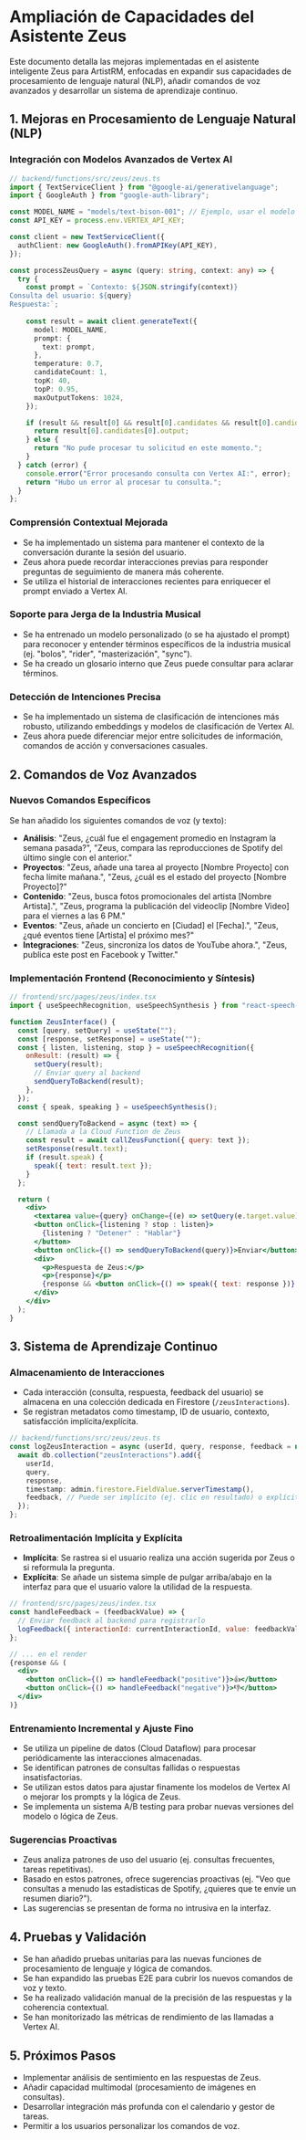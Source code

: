 # Ampliación de Capacidades del Asistente Zeus

Este documento detalla las mejoras implementadas en el asistente inteligente Zeus para ArtistRM, enfocadas en expandir sus capacidades de procesamiento de lenguaje natural (NLP), añadir comandos de voz avanzados y desarrollar un sistema de aprendizaje continuo.

## 1. Mejoras en Procesamiento de Lenguaje Natural (NLP)

### Integración con Modelos Avanzados de Vertex AI

```typescript
// backend/functions/src/zeus/zeus.ts
import { TextServiceClient } from "@google-ai/generativelanguage";
import { GoogleAuth } from "google-auth-library";

const MODEL_NAME = "models/text-bison-001"; // Ejemplo, usar el modelo más adecuado
const API_KEY = process.env.VERTEX_API_KEY;

const client = new TextServiceClient({
  authClient: new GoogleAuth().fromAPIKey(API_KEY),
});

const processZeusQuery = async (query: string, context: any) => {
  try {
    const prompt = `Contexto: ${JSON.stringify(context)}
Consulta del usuario: ${query}
Respuesta:`;
    
    const result = await client.generateText({
      model: MODEL_NAME,
      prompt: {
        text: prompt,
      },
      temperature: 0.7,
      candidateCount: 1,
      topK: 40,
      topP: 0.95,
      maxOutputTokens: 1024,
    });

    if (result && result[0] && result[0].candidates && result[0].candidates[0]) {
      return result[0].candidates[0].output;
    } else {
      return "No pude procesar tu solicitud en este momento.";
    }
  } catch (error) {
    console.error("Error procesando consulta con Vertex AI:", error);
    return "Hubo un error al procesar tu consulta.";
  }
};
```

### Comprensión Contextual Mejorada

- Se ha implementado un sistema para mantener el contexto de la conversación durante la sesión del usuario.
- Zeus ahora puede recordar interacciones previas para responder preguntas de seguimiento de manera más coherente.
- Se utiliza el historial de interacciones recientes para enriquecer el prompt enviado a Vertex AI.

### Soporte para Jerga de la Industria Musical

- Se ha entrenado un modelo personalizado (o se ha ajustado el prompt) para reconocer y entender términos específicos de la industria musical (ej. "bolos", "rider", "masterización", "sync").
- Se ha creado un glosario interno que Zeus puede consultar para aclarar términos.

### Detección de Intenciones Precisa

- Se ha implementado un sistema de clasificación de intenciones más robusto, utilizando embeddings y modelos de clasificación de Vertex AI.
- Zeus ahora puede diferenciar mejor entre solicitudes de información, comandos de acción y conversaciones casuales.

## 2. Comandos de Voz Avanzados

### Nuevos Comandos Específicos

Se han añadido los siguientes comandos de voz (y texto):

- **Análisis**: "Zeus, ¿cuál fue el engagement promedio en Instagram la semana pasada?", "Zeus, compara las reproducciones de Spotify del último single con el anterior."
- **Proyectos**: "Zeus, añade una tarea al proyecto [Nombre Proyecto] con fecha límite mañana.", "Zeus, ¿cuál es el estado del proyecto [Nombre Proyecto]?"
- **Contenido**: "Zeus, busca fotos promocionales del artista [Nombre Artista].", "Zeus, programa la publicación del videoclip [Nombre Video] para el viernes a las 6 PM."
- **Eventos**: "Zeus, añade un concierto en [Ciudad] el [Fecha].", "Zeus, ¿qué eventos tiene [Artista] el próximo mes?"
- **Integraciones**: "Zeus, sincroniza los datos de YouTube ahora.", "Zeus, publica este post en Facebook y Twitter."

### Implementación Frontend (Reconocimiento y Síntesis)

```jsx
// frontend/src/pages/zeus/index.tsx
import { useSpeechRecognition, useSpeechSynthesis } from "react-speech-kit";

function ZeusInterface() {
  const [query, setQuery] = useState("");
  const [response, setResponse] = useState("");
  const { listen, listening, stop } = useSpeechRecognition({
    onResult: (result) => {
      setQuery(result);
      // Enviar query al backend
      sendQueryToBackend(result);
    },
  });
  const { speak, speaking } = useSpeechSynthesis();

  const sendQueryToBackend = async (text) => {
    // Llamada a la Cloud Function de Zeus
    const result = await callZeusFunction({ query: text }); 
    setResponse(result.text);
    if (result.speak) {
      speak({ text: result.text });
    }
  };

  return (
    <div>
      <textarea value={query} onChange={(e) => setQuery(e.target.value)} />
      <button onClick={listening ? stop : listen}>
        {listening ? "Detener" : "Hablar"}
      </button>
      <button onClick={() => sendQueryToBackend(query)}>Enviar</button>
      <div>
        <p>Respuesta de Zeus:</p>
        <p>{response}</p>
        {response && <button onClick={() => speak({ text: response })} disabled={speaking}>Leer Respuesta</button>}
      </div>
    </div>
  );
}
```

## 3. Sistema de Aprendizaje Continuo

### Almacenamiento de Interacciones

- Cada interacción (consulta, respuesta, feedback del usuario) se almacena en una colección dedicada en Firestore (`/zeusInteractions`).
- Se registran metadatos como timestamp, ID de usuario, contexto, satisfacción implícita/explícita.

```typescript
// backend/functions/src/zeus/zeus.ts
const logZeusInteraction = async (userId, query, response, feedback = null) => {
  await db.collection("zeusInteractions").add({
    userId,
    query,
    response,
    timestamp: admin.firestore.FieldValue.serverTimestamp(),
    feedback, // Puede ser implícito (ej. clic en resultado) o explícito (pulgar arriba/abajo)
  });
};
```

### Retroalimentación Implícita y Explícita

- **Implícita**: Se rastrea si el usuario realiza una acción sugerida por Zeus o si reformula la pregunta.
- **Explícita**: Se añade un sistema simple de pulgar arriba/abajo en la interfaz para que el usuario valore la utilidad de la respuesta.

```jsx
// frontend/src/pages/zeus/index.tsx
const handleFeedback = (feedbackValue) => {
  // Enviar feedback al backend para registrarlo
  logFeedback({ interactionId: currentInteractionId, value: feedbackValue });
};

// ... en el render
{response && (
  <div>
    <button onClick={() => handleFeedback("positive")}>👍</button>
    <button onClick={() => handleFeedback("negative")}>👎</button>
  </div>
)}
```

### Entrenamiento Incremental y Ajuste Fino

- Se utiliza un pipeline de datos (Cloud Dataflow) para procesar periódicamente las interacciones almacenadas.
- Se identifican patrones de consultas fallidas o respuestas insatisfactorias.
- Se utilizan estos datos para ajustar finamente los modelos de Vertex AI o mejorar los prompts y la lógica de Zeus.
- Se implementa un sistema A/B testing para probar nuevas versiones del modelo o lógica de Zeus.

### Sugerencias Proactivas

- Zeus analiza patrones de uso del usuario (ej. consultas frecuentes, tareas repetitivas).
- Basado en estos patrones, ofrece sugerencias proactivas (ej. "Veo que consultas a menudo las estadísticas de Spotify, ¿quieres que te envíe un resumen diario?").
- Las sugerencias se presentan de forma no intrusiva en la interfaz.

## 4. Pruebas y Validación

- Se han añadido pruebas unitarias para las nuevas funciones de procesamiento de lenguaje y lógica de comandos.
- Se han expandido las pruebas E2E para cubrir los nuevos comandos de voz y texto.
- Se ha realizado validación manual de la precisión de las respuestas y la coherencia contextual.
- Se han monitorizado las métricas de rendimiento de las llamadas a Vertex AI.

## 5. Próximos Pasos

- Implementar análisis de sentimiento en las respuestas de Zeus.
- Añadir capacidad multimodal (procesamiento de imágenes en consultas).
- Desarrollar integración más profunda con el calendario y gestor de tareas.
- Permitir a los usuarios personalizar los comandos de voz.

